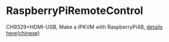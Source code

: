 # RaspberryPiRemoteControl
CH9329+HDMI-USB,
Make a IPKVM with RaspberryPi4B,
[details here(chinese)](http://xlydsg.github.io/2020/04/30/%E6%A0%91%E8%8E%93%E6%B4%BE%E5%81%9A%E7%9A%84%E8%BF%9C%E7%A8%8B%E6%9C%8D%E5%8A%A1%E5%99%A8%E7%9B%91%E6%8E%A7/)
